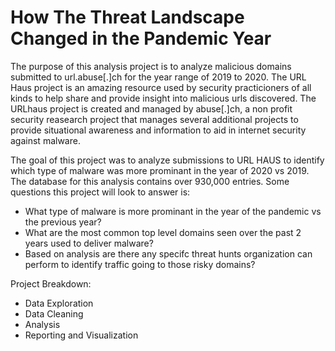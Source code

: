 # How The Threat Landscape Changed in the Pandemic Year

The purpose of this analysis project is to analyze malicious domains submitted to url.abuse[.]ch for the year range of 2019 to 2020. The URL Haus project is an amazing resource used by security practicioners of all kinds to help share and provide insight into malicious urls discovered. The URLhaus project is created and managed by abuse[.]ch, a non profit security reasearch project that manages several additional projects to provide situational awareness and information to aid in internet security against malware.

The goal of this project was to analyze submissions to URL HAUS to identify which type of malware was more prominant in the year of 2020 vs 2019. The database for this analysis contains over 930,000 entries. Some questions this project will look to answer is:

- What type of malware is more prominant in the year of the pandemic vs the previous year?
- What are the most common top level domains seen over the past 2 years used to deliver malware?
- Based on analysis are there any specifc threat hunts organization can perform to identify traffic going to those risky domains?


Project Breakdown:
- Data Exploration
- Data Cleaning
- Analysis
- Reporting and Visualization
